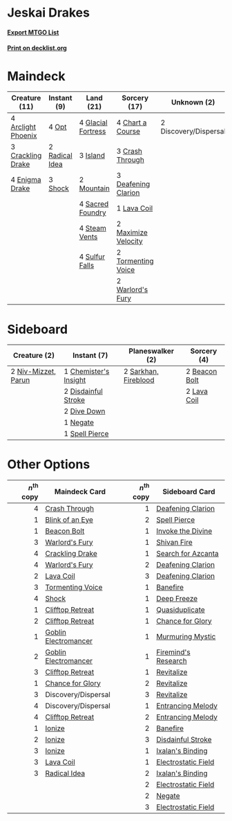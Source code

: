 # Jeskai Drakes

#### [Export MTGO List](../collection/Jeskai%20Drakes/Jeskai%20Drakes.txt)
#### [Print on decklist.org](http://decklist.org/?deckmain=4%09Arclight%20Phoenix%0A4%09Chart%20a%20Course%0A3%09Crackling%20Drake%0A3%09Crash%20Through%0A3%09Deafening%20Clarion%0A2%09Discovery/Dispersal%0A4%09Enigma%20Drake%0A4%09Glacial%20Fortress%0A3%09Island%0A1%09Lava%20Coil%0A2%09Maximize%20Velocity%0A2%09Mountain%0A4%09Opt%0A2%09Radical%20Idea%0A4%09Sacred%20Foundry%0A3%09Shock%0A4%09Steam%20Vents%0A4%09Sulfur%20Falls%0A2%09Tormenting%20Voice%0A2%09Warlord's%20Fury&deckside=2%09Beacon%20Bolt%0A1%09Chemister's%20Insight%0A2%09Disdainful%20Stroke%0A2%09Dive%20Down%0A2%09Lava%20Coil%0A1%09Negate%0A2%09Niv-Mizzet,%20Parun%0A2%09Sarkhan,%20Fireblood%0A1%09Spell%20Pierce)
# Maindeck

|                                        Creature (11)                                        |                                       Instant (9)                                       |                                          Land (21)                                          |                                         Sorcery (17)                                         |     Unknown (2)     |
|---------------------------------------------------------------------------------------------|-----------------------------------------------------------------------------------------|---------------------------------------------------------------------------------------------|----------------------------------------------------------------------------------------------|---------------------|
|4 [Arclight Phoenix](http://gatherer.wizards.com/Pages/Card/Details.aspx?multiverseid=452841)|4 [Opt](http://gatherer.wizards.com/Pages/Card/Details.aspx?multiverseid=435217)         |4 [Glacial Fortress](http://gatherer.wizards.com/Pages/Card/Details.aspx?multiverseid=435416)|4 [Chart a Course](http://gatherer.wizards.com/Pages/Card/Details.aspx?multiverseid=435200)   |2 Discovery/Dispersal|
|3 [Crackling Drake](http://gatherer.wizards.com/Pages/Card/Details.aspx?multiverseid=452913) |2 [Radical Idea](http://gatherer.wizards.com/Pages/Card/Details.aspx?multiverseid=452802)|3 [Island](http://gatherer.wizards.com/Pages/Card/Details.aspx?multiverseid=439602)          |3 [Crash Through](http://gatherer.wizards.com/Pages/Card/Details.aspx?multiverseid=447269)    |                     |
|4 [Enigma Drake](http://gatherer.wizards.com/Pages/Card/Details.aspx?multiverseid=447352)    |3 [Shock](http://gatherer.wizards.com/Pages/Card/Details.aspx?multiverseid=386365)       |2 [Mountain](http://gatherer.wizards.com/Pages/Card/Details.aspx?multiverseid=439604)        |3 [Deafening Clarion](http://gatherer.wizards.com/Pages/Card/Details.aspx?multiverseid=452915)|                     |
|                                                                                             |                                                                                         |4 [Sacred Foundry](http://gatherer.wizards.com/Pages/Card/Details.aspx?multiverseid=405106)  |1 [Lava Coil](http://gatherer.wizards.com/Pages/Card/Details.aspx?multiverseid=452858)        |                     |
|                                                                                             |                                                                                         |4 [Steam Vents](http://gatherer.wizards.com/Pages/Card/Details.aspx?multiverseid=405109)     |2 [Maximize Velocity](http://gatherer.wizards.com/Pages/Card/Details.aspx?multiverseid=452861)|                     |
|                                                                                             |                                                                                         |4 [Sulfur Falls](http://gatherer.wizards.com/Pages/Card/Details.aspx?multiverseid=241987)    |2 [Tormenting Voice](http://gatherer.wizards.com/Pages/Card/Details.aspx?multiverseid=438716) |                     |
|                                                                                             |                                                                                         |                                                                                             |2 [Warlord's Fury](http://gatherer.wizards.com/Pages/Card/Details.aspx?multiverseid=443039)   |                     |


# Sideboard

|                                         Creature (2)                                         |                                          Instant (7)                                           |                                       Planeswalker (2)                                        |                                      Sorcery (4)                                       |
|----------------------------------------------------------------------------------------------|------------------------------------------------------------------------------------------------|-----------------------------------------------------------------------------------------------|----------------------------------------------------------------------------------------|
|2 [Niv-Mizzet, Parun](http://gatherer.wizards.com/Pages/Card/Details.aspx?multiverseid=452942)|1 [Chemister's Insight](http://gatherer.wizards.com/Pages/Card/Details.aspx?multiverseid=452782)|2 [Sarkhan, Fireblood](http://gatherer.wizards.com/Pages/Card/Details.aspx?multiverseid=447290)|2 [Beacon Bolt](http://gatherer.wizards.com/Pages/Card/Details.aspx?multiverseid=452904)|
|                                                                                              |2 [Disdainful Stroke](http://gatherer.wizards.com/Pages/Card/Details.aspx?multiverseid=446776)  |                                                                                               |2 [Lava Coil](http://gatherer.wizards.com/Pages/Card/Details.aspx?multiverseid=452858)  |
|                                                                                              |2 [Dive Down](http://gatherer.wizards.com/Pages/Card/Details.aspx?multiverseid=435205)          |                                                                                               |                                                                                        |
|                                                                                              |1 [Negate](http://gatherer.wizards.com/Pages/Card/Details.aspx?multiverseid=447135)             |                                                                                               |                                                                                        |
|                                                                                              |1 [Spell Pierce](http://gatherer.wizards.com/Pages/Card/Details.aspx?multiverseid=425876)       |                                                                                               |                                                                                        |


# Other Options

|*n*<sup>th</sup> copy|                                         Maindeck Card                                         |*n*<sup>th</sup> copy|                                        Sideboard Card                                        |
|--------------------:|-----------------------------------------------------------------------------------------------|--------------------:|----------------------------------------------------------------------------------------------|
|                    4|[Crash Through](http://gatherer.wizards.com/Pages/Card/Details.aspx?multiverseid=447269)       |                    1|[Deafening Clarion](http://gatherer.wizards.com/Pages/Card/Details.aspx?multiverseid=452915)  |
|                    1|[Blink of an Eye](http://gatherer.wizards.com/Pages/Card/Details.aspx?multiverseid=442934)     |                    2|[Spell Pierce](http://gatherer.wizards.com/Pages/Card/Details.aspx?multiverseid=425876)       |
|                    1|[Beacon Bolt](http://gatherer.wizards.com/Pages/Card/Details.aspx?multiverseid=452904)         |                    1|[Invoke the Divine](http://gatherer.wizards.com/Pages/Card/Details.aspx?multiverseid=447152)  |
|                    3|[Warlord's Fury](http://gatherer.wizards.com/Pages/Card/Details.aspx?multiverseid=443039)      |                    1|[Shivan Fire](http://gatherer.wizards.com/Pages/Card/Details.aspx?multiverseid=443030)        |
|                    4|[Crackling Drake](http://gatherer.wizards.com/Pages/Card/Details.aspx?multiverseid=452913)     |                    1|[Search for Azcanta](http://gatherer.wizards.com/Pages/Card/Details.aspx?multiverseid=435226) |
|                    4|[Warlord's Fury](http://gatherer.wizards.com/Pages/Card/Details.aspx?multiverseid=443039)      |                    2|[Deafening Clarion](http://gatherer.wizards.com/Pages/Card/Details.aspx?multiverseid=452915)  |
|                    2|[Lava Coil](http://gatherer.wizards.com/Pages/Card/Details.aspx?multiverseid=452858)           |                    3|[Deafening Clarion](http://gatherer.wizards.com/Pages/Card/Details.aspx?multiverseid=452915)  |
|                    3|[Tormenting Voice](http://gatherer.wizards.com/Pages/Card/Details.aspx?multiverseid=438716)    |                    1|[Banefire](http://gatherer.wizards.com/Pages/Card/Details.aspx?multiverseid=397676)           |
|                    4|[Shock](http://gatherer.wizards.com/Pages/Card/Details.aspx?multiverseid=386365)               |                    1|[Deep Freeze](http://gatherer.wizards.com/Pages/Card/Details.aspx?multiverseid=442938)        |
|                    1|[Clifftop Retreat](http://gatherer.wizards.com/Pages/Card/Details.aspx?multiverseid=241980)    |                    1|[Quasiduplicate](http://gatherer.wizards.com/Pages/Card/Details.aspx?multiverseid=452801)     |
|                    2|[Clifftop Retreat](http://gatherer.wizards.com/Pages/Card/Details.aspx?multiverseid=241980)    |                    1|[Chance for Glory](http://gatherer.wizards.com/Pages/Card/Details.aspx?multiverseid=452909)   |
|                    1|[Goblin Electromancer](http://gatherer.wizards.com/Pages/Card/Details.aspx?multiverseid=425991)|                    1|[Murmuring Mystic](http://gatherer.wizards.com/Pages/Card/Details.aspx?multiverseid=452795)   |
|                    2|[Goblin Electromancer](http://gatherer.wizards.com/Pages/Card/Details.aspx?multiverseid=425991)|                    1|[Firemind's Research](http://gatherer.wizards.com/Pages/Card/Details.aspx?multiverseid=452921)|
|                    3|[Clifftop Retreat](http://gatherer.wizards.com/Pages/Card/Details.aspx?multiverseid=241980)    |                    1|[Revitalize](http://gatherer.wizards.com/Pages/Card/Details.aspx?multiverseid=447171)         |
|                    1|[Chance for Glory](http://gatherer.wizards.com/Pages/Card/Details.aspx?multiverseid=452909)    |                    2|[Revitalize](http://gatherer.wizards.com/Pages/Card/Details.aspx?multiverseid=447171)         |
|                    3|Discovery/Dispersal                                                                            |                    3|[Revitalize](http://gatherer.wizards.com/Pages/Card/Details.aspx?multiverseid=447171)         |
|                    4|Discovery/Dispersal                                                                            |                    1|[Entrancing Melody](http://gatherer.wizards.com/Pages/Card/Details.aspx?multiverseid=435207)  |
|                    4|[Clifftop Retreat](http://gatherer.wizards.com/Pages/Card/Details.aspx?multiverseid=241980)    |                    2|[Entrancing Melody](http://gatherer.wizards.com/Pages/Card/Details.aspx?multiverseid=435207)  |
|                    1|[Ionize](http://gatherer.wizards.com/Pages/Card/Details.aspx?multiverseid=452929)              |                    2|[Banefire](http://gatherer.wizards.com/Pages/Card/Details.aspx?multiverseid=397676)           |
|                    2|[Ionize](http://gatherer.wizards.com/Pages/Card/Details.aspx?multiverseid=452929)              |                    3|[Disdainful Stroke](http://gatherer.wizards.com/Pages/Card/Details.aspx?multiverseid=446776)  |
|                    3|[Ionize](http://gatherer.wizards.com/Pages/Card/Details.aspx?multiverseid=452929)              |                    1|[Ixalan's Binding](http://gatherer.wizards.com/Pages/Card/Details.aspx?multiverseid=435168)   |
|                    3|[Lava Coil](http://gatherer.wizards.com/Pages/Card/Details.aspx?multiverseid=452858)           |                    1|[Electrostatic Field](http://gatherer.wizards.com/Pages/Card/Details.aspx?multiverseid=452847)|
|                    3|[Radical Idea](http://gatherer.wizards.com/Pages/Card/Details.aspx?multiverseid=452802)        |                    2|[Ixalan's Binding](http://gatherer.wizards.com/Pages/Card/Details.aspx?multiverseid=435168)   |
|                     |                                                                                               |                    2|[Electrostatic Field](http://gatherer.wizards.com/Pages/Card/Details.aspx?multiverseid=452847)|
|                     |                                                                                               |                    2|[Negate](http://gatherer.wizards.com/Pages/Card/Details.aspx?multiverseid=447135)             |
|                     |                                                                                               |                    3|[Electrostatic Field](http://gatherer.wizards.com/Pages/Card/Details.aspx?multiverseid=452847)|

